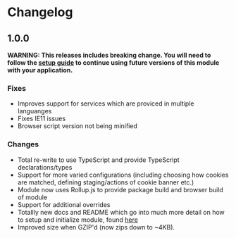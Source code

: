 # Changelog

## 1.0.0
**WARNING: This releases includes breaking change.
You will need to follow the [setup guide](https://hmcts.github.io/cookie-manager/google-analytics-and-dynatrace-setup/index.html)
to continue using future versions of this module with your application.**


### Fixes
- Improves support for services which are proviced in multiple languanges
- Fixes IE11 issues
- Browser script version not being minified

### Changes
- Total re-write to use TypeScript and provide TypeScript declarations/types
- Support for more varied configurations (including choosing how cookies are matched, defining staging/actions of cookie banner etc.)
- Module now uses Rollup.js to provide package build and browser build of module
- Support for additional overrides
- Totallly new docs and README which go into much more detail on how to setup and initialize module, found [here](https://hmcts.github.io/cookie-manager/)
- Improved size when GZIP'd (now zips down to ~4KB).

